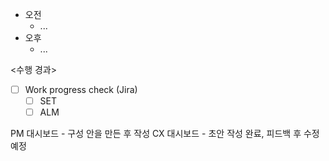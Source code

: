 - 오전
	- ...
- 오후
	- ...

<수행 경과>
- [ ] Work progress check (Jira)
	- [ ] SET
	- [ ] ALM

PM 대시보드 - 구성 안을 만든 후 작성
CX 대시보드 - 초안 작성 완료, 피드백 후 수정 예정


